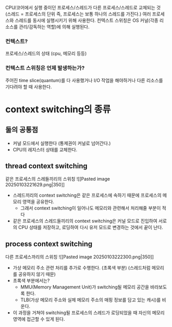 CPU/코어에서 실행 중이던 프로세스/스레드가 다른 프로세스/스레드로 교체되는 것 (스레드 = 프로세스의 단위 즉, 프로세스는 보통 하나의 스레드를 가진다.)
여러 프로세스와 스레드를 동시에 실행시키기 위해 사용한다.
컨텍스트 스위칭은 OS 커널(각종 리소스를 관리/감독하는 역할)에 의해 실행된다.
### 컨텍스트?
프로세스/스레드의 상태 (cpu, 메모리 등등)
### 컨텍스트 스위칭은 언제 발생하는가?
주어진 time slice(quantum)를 다 사용했거나 I/O 작업을 해야하거나 다른 리소스를 기다려야 할 때 사용한다.
# context switching의 종류
## 둘의 공통점 
- 커널 모드에서 실행한다 (통제권이 커널로 넘어간다.)
- CPU의 레지스터 상태를 교체한다.
## thread context switching
같은 프로세스의 스레들끼리의 스위칭
![[Pasted image 20250103221629.png|350]]
- 스레드끼리의 context switching은 같은 프로세스에 속하기 때문에 프로세스의 메모리 영역을 공유한다. 
	- 그래서 context switching이 일어나도 메모리와 관련해서 처리해줄 부분이 적다
- 같은 프로세스의 스레드들끼리의 context switching은 커널 모드로 진입하여 서로의 CPU 상태를 저장하고, 로딩하여 다시 유저 모드로 변경하는 것에서 끝이 난다.
## process context switching
다른 프로세스까리의 스위칭
![[Pasted image 20250103222300.png|350]]
- 가상 메모리 주소 관련 처리를 추가로 수행한다. (초록색 부분) (스레드처럼 메모리를 공유하지 않기 때문)
- 초록색 부분에서는?
	- MMU(Memory Management Unit)가 switching될 메모리 공간을 바라보도록 한다.
	- TLB(가상 메모리 주소와 실제 메모리 주소의 매핑 정보를 담고 있는 캐시)를 비운다.
- 이 과정을 거쳐야 switching될 프로세스의 스레드가 로딩되었을 때 자신의 메모리 영역에 접근할 수 있게 된다.